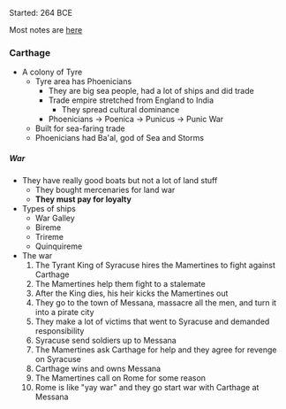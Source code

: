 Started: 264 BCE

Most notes are [here](obsidian://open?vault=Notes&file=Latin%20II%20History%2F1st%20Punic%20War%20Video)

### Carthage
- A colony of Tyre
	- Tyre area has Phoenicians
		- They are big sea people, had a lot of ships and did trade
		- Trade empire stretched from England to India
			- They spread cultural dominance
		- Phoenicians -> Poenica -> Punicus -> Punic War
	- Built for sea-faring trade
	- Phoenicians had Ba'al, god of Sea and Storms
##### War
- They have really good boats but not a lot of land stuff
	- They bought mercenaries for land war
	- **They must pay for loyalty**
- Types of ships
	- War Galley
	- Bireme
	- Trireme
	- Quinquireme
- The war
	1. The Tyrant King of Syracuse hires the Mamertines to fight against Carthage
	2. The Mamertines help them fight to a stalemate
	3. After the King dies, his heir kicks the Mamertines out
	4. They go to the town of Messana, massacre all the men, and turn it into a pirate city
	5. They make a lot of victims that went to Syracuse and demanded responsibility
	6. Syracuse send soldiers up to Messana
	7. The Mamertines ask Carthage for help and they agree for revenge on Syracuse
	9. Carthage wins and owns Messana
	10. The Mamertines call on Rome for some reason
	11. Rome is like "yay war" and they go start war with Carthage at Messana